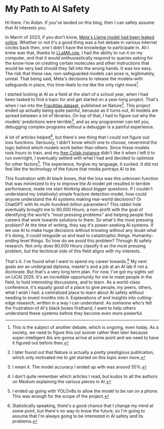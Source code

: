 # My Path to AI Safety

Hi there. I'm Aidan. If you've landed on this blog, then I can safely assume that AI interests you.

In March of 2023, if you don't know, [Meta's Llama model had been leaked online](https://www.theverge.com/2023/3/8/23629362/meta-ai-language-model-llama-leak-online-misuse). Whether or not it's a good thing was a hot debate in various internet circles back then, one I didn't have the knowledge to participate in. All I knew was that, thanks to [LLaMA.cpp](https://github.com/ggml-org/llama.cpp), I had the ability to run it on my computer, and that it would enthusiastically respond to queries asking for the know-how on creating certain molecules and other instructions that would be very bad should they fall into the wrong hands. It was too easy. The risk that these raw, non-safeguarded models can pose is, legitimately, unreal. That being said, Meta's decisions to release the models–with safeguards in place, this time–feels to me like the only right move[^1].

I started looking at AI as a field at the start of a school year, when I had been tasked to find a topic for and get started on a year-long project. That's when I ran into the [FracAtlas dataset](https://www.nature.com/articles/s41597-023-02432-4), published on Nature[^2]. This project ended up actually being quite painful, because as it turns out, AI models are spread between a lot of libraries. On top of that, I had to figure out why the models' predictions were terrible[^3], and as any programmer can tell you, debugging complex programs without a debugger is a painful experience.

A lot of articles helped[^4], but there's one thing that I could not figure out: loss functions. Seriously, I didn't know which one to choose, nevermind the logic behind which models work better than others. Since these models took hours to train, and my [free Colab instance](https://research.google.com/colaboratory/faq.html#free-to-use) didn't like it when I left it to run overnight, I eventually settled with what I had and decided to optimize for other factors[^5]. The experience, forgive my language, it sucked. It did not feel like the technology of the future that media portrays AI to be.

This frustration with AI black boxes, that the loss was this unknown function that was minimized to try to improve the AI model yet resulted in terrible performance, made me start thinking about bigger questions. If I couldn't understand my (relatively) simple fracture detection model, how could anyone understand the AI systems making real-world decisions? Or ChatGPT with its multi-hundred-billion parameters? This rabbit hole eventually brought me to 80,000 Hours, a non-profit with the goal of identifying the world's "most pressing problems" and helping people find careers that work towards solutions to them. So what's the most pressing problem? At the time of writing, they say it's power-seeking AI systems. If we use AI to make huge decisions without knowing without any doubt what it's doing, it could misguide us and lead to catastrophic things. Humanity-ending level things. So how do we avoid this problem? Through AI safety research. Not only does 80,000 Hours classify it as the most pressing problem, but the technical side of this field aligns with my interests.

That's it. I've found what I want to spend my career towards.[^6] My next goals are an undergrad diploma, master's and a job at an AI lab if not a doctorate. But that's a very long term plan. For now, I've got my sights set on IJCAI 2025. It's an incredible opportunity for me to meet people in the field, to hold interesting discussions, and to learn. As a world-class conference, it's equally good of a place to give people, my peers, others, what I wish I had: a centralized place to learn about AI safety without needing to invest months into it. Explanations of and insights into cutting-edge research, written in a way I can understand. As someone who's felt the frustration of AI's black boxes firsthand, I want to help others understand these systems before they become even more powerful.

[^1]: This is the subject of another debate, which is ongoing, even today. As a society, we need to figure this out sooner rather than later because super-intelligent AIs are gonna arrive at some point and we need to have it figured out before then.
[^2]: I later found out that Nature is actually a pretty prestigious publication, which only motivated me to get started on this topic even more.
[^3]: I mean it. The model accuracy I ended up with was around 55%.
[^4]: I don't quite remember which articles I read, but kudos to all the authors on Medium explaining the various pieces in AI.
[^5]: I ended up going with YOLOv8s to allow the model to be ran on a phone. This was enough for the scope of the project.
[^6]: Statistically speaking, there's a good chance that I change my mind at some point, but there's no way to know the future, so I'm going to assume that I'm always going to be interested in AI safety and its problems.
